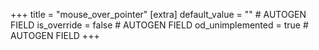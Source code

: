 +++
title = "mouse_over_pointer"
[extra]
default_value = "" # AUTOGEN FIELD
is_override = false # AUTOGEN FIELD
od_unimplemented = true # AUTOGEN FIELD
+++